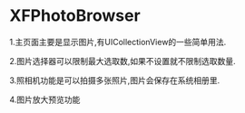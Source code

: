 # XFPhotoBrowser

1.主页面主要是显示图片,有UICollectionView的一些简单用法.

2.图片选择器可以限制最大选取数,如果不设置就不限制选取数量.

3.照相机功能是可以拍摄多张照片,图片会保存在系统相册里.

4.图片放大预览功能

